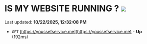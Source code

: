 # IS MY WEBSITE RUNNING ? [![](https://img.shields.io/static/v1?label=Sponsor&message=%E2%9D%A4&logo=GitHub&color=%23fe8e86)](https://github.com/sponsors/Youssef-Lehmam)

Last updated: **10/22/2025, 12:32:08 PM**

- `GET` [https://youssefservice.me](https://youssefservice.me) - **Up** (192ms)
